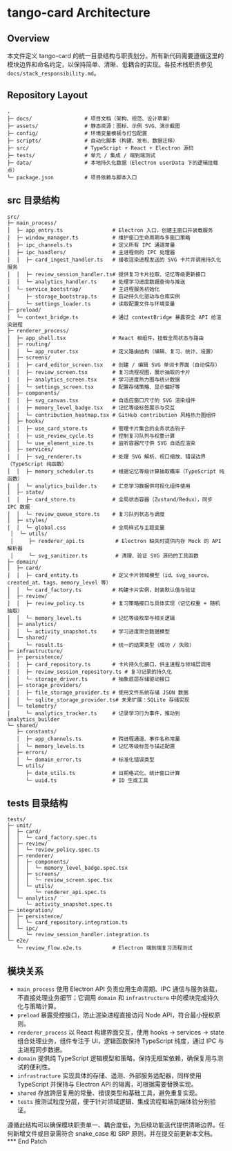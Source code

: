 # tango-card Architecture

## Overview
本文件定义 tango-card 的统一目录结构与职责划分。所有新代码需要遵循这里的模块边界和命名约定，以保持简单、清晰、低耦合的实现。各技术栈职责参见 `docs/stack_responsibility.md`。

## Repository Layout
```
.
├─ docs/                 # 项目文档（架构、规范、设计草案）
├─ assets/               # 静态资源：图标、示例 SVG、演示截图
├─ config/               # 环境变量模板与打包配置
├─ scripts/              # 自动化脚本（构建、发布、数据迁移）
├─ src/                  # TypeScript + React + Electron 源码
├─ tests/                # 单元 / 集成 / 端到端测试
├─ data/                 # 本地持久化数据（Electron userData 下的逻辑挂载点）
└─ package.json          # 项目依赖与脚本入口
```

## src 目录结构
```
src/
├─ main_process/
│  ├─ app_entry.ts                # Electron 入口，创建主窗口并装载服务
│  ├─ window_manager.ts           # 维护窗口生命周期与多窗口策略
│  ├─ ipc_channels.ts             # 定义所有 IPC 通道常量
│  ├─ ipc_handlers/               # 主进程侧的 IPC 处理器
│  │  ├─ card_ingest_handler.ts   # 接收渲染进程发送的 SVG 卡片并调用持久化服务
│  │  ├─ review_session_handler.ts# 提供复习卡片拉取、记忆等级更新接口
│  │  └─ analytics_handler.ts     # 处理学习进度数据查询与推送
│  └─ service_bootstrap/          # 主进程服务初始化
│     ├─ storage_bootstrap.ts     # 启动持久化驱动与仓库实例
│     └─ settings_loader.ts       # 读取配置文件与环境变量
├─ preload/
│  └─ context_bridge.ts           # 通过 contextBridge 暴露安全 API 给渲染进程
├─ renderer_process/
│  ├─ app_shell.tsx               # React 根组件，挂载全局状态与路由
│  ├─ routing/
│  │  └─ app_router.tsx           # 定义路由结构（编辑、复习、统计、设置）
│  ├─ screens/
│  │  ├─ card_editor_screen.tsx   # 创建 / 编辑 SVG 单词卡界面（自动保存）
│  │  ├─ review_screen.tsx        # 复习流程视图，展示抽取的卡片
│  │  ├─ analytics_screen.tsx     # 学习进度热力图与统计数据
│  │  └─ settings_screen.tsx      # 配置存储策略、显示偏好等
│  ├─ components/
│  │  ├─ svg_canvas.tsx           # 自适应窗口尺寸的 SVG 渲染组件
│  │  ├─ memory_level_badge.tsx   # 记忆等级标签展示与交互
│  │  └─ contribution_heatmap.tsx # GitHub contribution 风格热力图组件
│  ├─ hooks/
│  │  ├─ use_card_store.ts        # 管理卡片集合的业务状态钩子
│  │  ├─ use_review_cycle.ts      # 控制复习队列与权重计算
│  │  └─ use_element_size.ts      # 监听容器尺寸供 SVG 自适应渲染
│  ├─ services/
│  │  ├─ svg_renderer.ts          # 处理 SVG 解析、视口缩放、错误边界（TypeScript 纯函数）
│  │  ├─ memory_scheduler.ts      # 根据记忆等级计算抽取概率（TypeScript 纯函数）
│  │  └─ analytics_builder.ts     # 汇总学习数据供可视化组件使用
│  ├─ state/
│  │  ├─ card_store.ts            # 全局状态容器（Zustand/Redux），同步 IPC 数据
│  │  └─ review_queue_store.ts    # 复习队列状态与调度
│  ├─ styles/
│  │  └─ global.css               # 全局样式与主题变量
 │  └─ utils/
 │     ├─ renderer_api.ts          # Electron 缺失时提供内存 Mock 的 API 解析器
 │     └─ svg_sanitizer.ts         # 清理、验证 SVG 源码的工具函数
├─ domain/
│  ├─ card/
│  │  ├─ card_entity.ts           # 定义卡片领域模型（id、svg_source、created_at、tags、memory_level 等）
│  │  └─ card_factory.ts          # 构建卡片实例，封装默认值与验证
│  ├─ review/
│  │  ├─ review_policy.ts         # 复习策略接口与具体实现（记忆权重 + 随机抽取）
│  │  └─ memory_level.ts          # 记忆等级枚举与相关逻辑
│  ├─ analytics/
│  │  └─ activity_snapshot.ts     # 学习进度聚合数据模型
│  └─ shared/
│     └─ result.ts                # 统一的结果类型（成功 / 失败）
├─ infrastructure/
│  ├─ persistence/
│  │  ├─ card_repository.ts       # 卡片持久化接口，供主进程与领域层调用
│  │  ├─ review_session_repository.ts # 复习记录的持久化
│  │  └─ storage_driver.ts        # 抽象底层存储驱动接口
│  ├─ storage_providers/
│  │  ├─ file_storage_provider.ts # 使用文件系统存储 JSON 数据
│  │  └─ sqlite_storage_provider.ts# 未来扩展：SQLite 存储实现
│  └─ telemetry/
│     └─ analytics_tracker.ts     # 记录学习行为事件，推动到 analytics_builder
└─ shared/
   ├─ constants/
   │  ├─ app_channels.ts          # 跨进程通道、事件名称常量
   │  └─ memory_levels.ts         # 记忆等级标签与描述配置
   ├─ errors/
   │  └─ domain_error.ts          # 标准化错误类型
   └─ utils/
      ├─ date_utils.ts            # 日期格式化、统计窗口计算
      └─ uuid.ts                  # ID 生成工具
```

## tests 目录结构
```
tests/
├─ unit/
│  ├─ card/
│  │  └─ card_factory.spec.ts
│  ├─ review/
│  │  └─ review_policy.spec.ts
│  ├─ renderer/
│  │  ├─ components/
│  │  │  └─ memory_level_badge.spec.tsx
│  │  ├─ screens/
│  │  │  └─ review_screen.spec.tsx
│  │  └─ utils/
│  │     └─ renderer_api.spec.ts
│  └─ analytics/
│     └─ activity_snapshot.spec.ts
├─ integration/
│  ├─ persistence/
│  │  └─ card_repository.integration.ts
│  └─ ipc/
│     └─ review_session_handler.integration.ts
└─ e2e/
   └─ review_flow.e2e.ts          # Electron 端到端复习流程测试
```

## 模块关系
- `main_process` 使用 Electron API 负责应用生命周期、IPC 通信与服务装载，不直接处理业务细节；它调用 `domain` 和 `infrastructure` 中的模块完成持久化与策略计算。
- `preload` 暴露受控接口，防止渲染进程直接访问 Node API，符合最小授权原则。
- `renderer_process` 以 React 构建界面交互，使用 hooks → services → state 组合处理业务，组件专注于 UI，逻辑函数保持 TypeScript 纯度，通过 IPC 与主进程同步数据。
- `domain` 提供纯 TypeScript 逻辑模型和策略，保持无框架依赖，确保复用与测试的便利性。
- `infrastructure` 实现具体的存储、遥测、外部服务适配器，同样使用 TypeScript 并保持与 Electron API 的隔离，可根据需要替换实现。
- `shared` 存放跨层复用的常量、错误类型和基础工具，避免重复实现。
- `tests` 按测试粒度分层，便于针对领域逻辑、集成流程和端到端体验分别验证。

遵循此结构可以确保模块职责单一、耦合度低，为后续功能迭代提供清晰边界。任何新增文件或目录需符合 snake_case 和 SRP 原则，并在提交前更新本文档。*** End Patch
